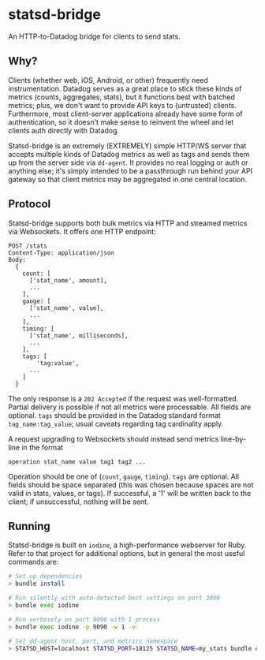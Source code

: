 # statsd-bridge

An HTTP-to-Datadog bridge for clients to send stats.

## Why?

Clients (whether web, iOS, Android, or other) frequently need instrumentation.
Datadog serves as a great place to stick these kinds of metrics (counts,
aggregates, stats), but it functions best with batched metrics; plus, we don't
want to provide API keys to (untrusted) clients. Furthermore, most
client-server applications already have some form of authentication, so it
doesn't make sense to reinvent the wheel and let clients auth directly with
Datadog.

Statsd-bridge is an extremely (EXTREMELY) simple HTTP/WS server that accepts
multiple kinds of Datadog metrics as well as tags and sends them up from the
server side via `dd-agent`. It provides no real logging or auth or anything
else; it's simply intended to be a passthrough run behind your API gateway so
that client metrics may be aggregated in one central location.

## Protocol

Statsd-bridge supports both bulk metrics via HTTP and streamed metrics via
Websockets. It offers one HTTP endpoint:

```
POST /stats
Content-Type: application/json
Body:
  {
    count: [
      ['stat_name', amount],
      ...
    ],
    gauge: [
      ['stat_name', value],
      ...
    ],
    timing: [
      ['stat_name', milliseconds],
      ...
    ],
    tags: [
        'tag:value',
      ...
    ]
  }
```

The only response is a `202 Accepted` if the request was well-formatted.
Partial delivery is possible if not all metrics were processable. All fields
are optional. `tags` should be provided in the Datadog standard format
`tag_name:tag_value`; usual caveats regarding tag cardinality apply.

A request upgrading to Websockets should instead send metrics line-by-line in
the format

```
operation stat_name value tag1 tag2 ...
```

Operation should be one of (`count`, `gauge`, `timing`). `tags` are optional.
All fields should be space separated (this was chosen because spaces are not
valid in stats, values, or tags). If successful, a '1' will be written back to
the client; if unsuccessful, nothing will be sent.

## Running

Statsd-bridge is built on `iodine`, a high-performance webserver for Ruby.
Refer to that project for additional options, but in general the most useful
commands are:

```bash
# Set up dependencies
> bundle install

# Run silently with auto-detected best settings on port 3000
> bundle exec iodine

# Run verbosely on port 9090 with 1 process
> bundle exec iodine -p 9090 -w 1 -v

# Set dd-agent host, port, and metrics namespace
> STATSD_HOST=localhost STATSD_PORT=18125 STATSD_NAME=my_stats bundle exec iodine
```
